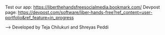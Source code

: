 Test our app: https://liberthehandsfreesocialmedia.bookmark.com/
Devpost page: https://devpost.com/software/liber-hands-free?ref_content=user-portfolio&ref_feature=in_progress

--> Developed by Teja Chilukuri and Shreyas Peddi
